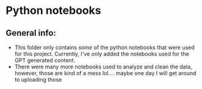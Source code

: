 # Python notebooks

## General info:
- This folder only contains *some* of the python notebooks that were used for this project. Currently, I've only added the notebooks used for the GPT generated content. 
- There were many more notebooks used to analyze and clean the data, however, those are kind of a mess lol.... maybe one day I will get around to uploading those